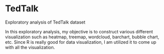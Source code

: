 # TedTalk
Exploratory analysis of TedTalk dataset

In this exploratory analysis, my objective is to construct various different visualization such as heatmap, treemap, wordcloud, barchart, bubble chart, etc.  Since R is really good for data visualization, I am utilized it to come up with all the visualization.
